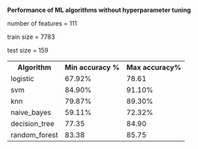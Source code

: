 <b>Performance of ML algorithms without hyperparameter tuning</b>

number of features = 111

train size = 7783

test size = 159
			
<table style="width:100%">
	<tr><th>Algorithm</th><th>Min accuracy %</th><th>Max accuracy%</th></tr>
	<tr><td>logistic</td><td>67.92%</td><td>78.61</td></tr>
	<tr><td>svm</td><td>84.90%</td><td>91.10%</td></tr>
	<tr><td>knn</td><td>79.87%</td><td>89.30%</td></tr>
	<tr><td>naive_bayes</td><td>59.11%</td><td>72.32%</td></tr>
	<tr><td>decision_tree</td><td>77.35</td><td>84.90</td></tr>
	<tr><td>random_forest</td><td>83.38</td><td>85.75</td></tr>
</table>
